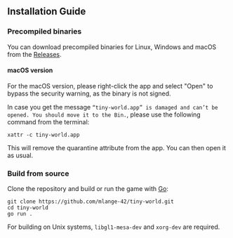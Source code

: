## Installation Guide

### Precompiled binaries

You can download precompiled binaries for Linux, Windows and macOS from the [Releases](https://github.com/mlange-42/tiny-world/releases).

#### macOS version
For the macOS version, please right-click the app and select "Open" to bypass the security warning, as the binary is not signed.

In case you get the message `“tiny-world.app” is damaged and can’t be opened. You should move it to the Bin.`, please use the following command from the terminal:
```shell
xattr -c tiny-world.app
```
This will remove the quarantine attribute from the app. You can then open it as usual.

### Build from source

Clone the repository and build or run the game with [Go](https://go.dev):

```shell
git clone https://github.com/mlange-42/tiny-world.git
cd tiny-world
go run .
```

For building on Unix systems, `libgl1-mesa-dev` and `xorg-dev` are required.
